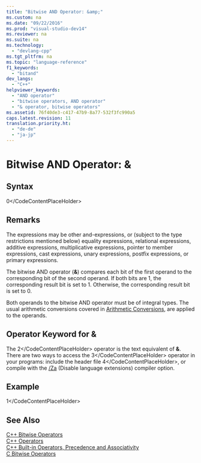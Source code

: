 ```yaml
---
title: "Bitwise AND Operator: &amp;"
ms.custom: na
ms.date: "09/22/2016"
ms.prod: "visual-studio-dev14"
ms.reviewer: na
ms.suite: na
ms.technology: 
  - "devlang-cpp"
ms.tgt_pltfrm: na
ms.topic: "language-reference"
f1_keywords: 
  - "bitand"
dev_langs: 
  - "C++"
helpviewer_keywords: 
  - "AND operator"
  - "bitwise operators, AND operator"
  - "& operator, bitwise operators"
ms.assetid: 76f40de3-c417-47b9-8a77-532f3fc990a5
caps.latest.revision: 11
translation.priority.ht: 
  - "de-de"
  - "ja-jp"
---
```

# Bitwise AND Operator: &amp;
## Syntax  
  
<CodeContentPlaceHolder>0\</CodeContentPlaceHolder>  
## Remarks  
 The expressions may be other and-expressions, or (subject to the type restrictions mentioned below) equality expressions, relational expressions, additive expressions, multiplicative expressions, pointer to member expressions, cast expressions, unary expressions, postfix expressions, or primary expressions.  
  
 The bitwise AND operator (**&**) compares each bit of the first operand to the corresponding bit of the second operand. If both bits are 1, the corresponding result bit is set to 1. Otherwise, the corresponding result bit is set to 0.  
  
 Both operands to the bitwise AND operator must be of integral types. The usual arithmetic conversions covered in [Arithmetic Conversions](../vs140/arithmetic-conversions.md), are applied to the operands.  
  
## Operator Keyword for &  
 The <CodeContentPlaceHolder>2\</CodeContentPlaceHolder> operator is the text equivalent of **&**. There are two ways to access the <CodeContentPlaceHolder>3\</CodeContentPlaceHolder> operator in your programs: include the header file <CodeContentPlaceHolder>4\</CodeContentPlaceHolder>, or compile with the [/Za](../vs140/-za---ze--disable-language-extensions-.md) (Disable language extensions) compiler option.  
  
## Example  
  
<CodeContentPlaceHolder>1\</CodeContentPlaceHolder>  
## See Also  
 [C++ Bitwise Operators](../vs140/c---bitwise-operators.md)   
 [C++ Operators](../vs140/c---operators.md)   
 [C++ Built-in Operators, Precedence and Associativity](../vs140/c---built-in-operators--precedence-and-associativity.md)   
 [C Bitwise Operators](../vs140/c-bitwise-operators.md)